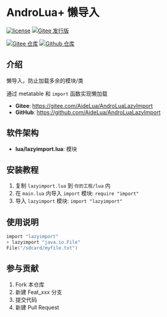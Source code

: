 # AndroLua+ 懒导入

[![license](https://img.shields.io/github/license/AideLua/AndroLuaLazyImport)](LICENSE)
[![Gitee 发行版](https://img.shields.io/github/v/tag/AideLua/AndroLuaLazyImport?color=C71D23&label=发行版&logo=gitee)](https://gitee.com/AideLua/AndroLuaLazyImport/releases/latest)

[![Gitee 仓库](https://img.shields.io/badge/Gitee-仓库-C71D23?logo=gitee)](https://gitee.com/AideLua/AndroLuaLazyImport)
[![Github 仓库](https://img.shields.io/badge/Github-仓库-0969DA?logo=github)](https://github.com/AideLua/AndroLuaLazyImport)

## 介绍

懒导入，防止加载多余的模块/类

通过 metatable 和 `import` 函数实现懒加载

* __Gitee__: <https://gitee.com/AideLua/AndroLuaLazyImport>
* __GitHub__: <https://github.com/AideLua/AndroLuaLazyImport>

## 软件架构

* __lua/lazyimport.lua__: 模块

## 安装教程

1. 复制 `lazyimport.lua` 到 `你的工程/lua` 内
2. 在 `main.lua` 内导入 `import` 模块: `require "import"`
3. 导入 `lazyimport` 模块: `import "lazyimport"`

## 使用说明

``` lua
import "lazyimport"
+ lazyimport "java.io.File"
File("/sdcard/myfile.txt")
```

## 参与贡献

1. Fork 本仓库
2. 新建 Feat_xxx 分支
3. 提交代码
4. 新建 Pull Request

